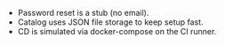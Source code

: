 - Password reset is a stub (no email).
- Catalog uses JSON file storage to keep setup fast.
- CD is simulated via docker-compose on the CI runner.
